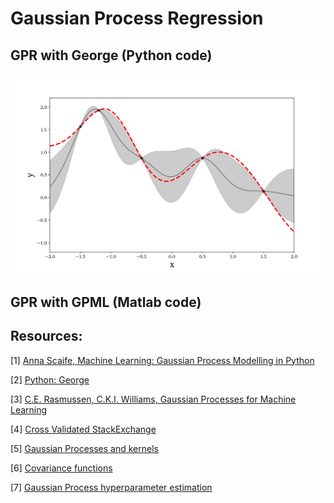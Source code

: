 # Gaussian Process Regression


## GPR with George (Python code)

![Screenshot](GPR-Python/GPR-george.png)

## GPR with GPML (Matlab code)

## Resources:

[1] [Anna Scaife, Machine Learning: Gaussian Process Modelling in Python](https://www.youtube.com/watch?v=UpsV1y6wMQ8)

[2] [Python: George](https://george.readthedocs.io/en/latest/)

[3] [C.E. Rasmussen, C.K.I. Williams, Gaussian Processes for Machine Learning](http://www.gaussianprocess.org/gpml/)

[4] [Cross Validated StackExchange](https://stats.stackexchange.com/)

[5] [Gaussian Processes and kernels](https://www.inf.ed.ac.uk/teaching/courses/mlpr/2016/notes/w7c_gaussian_process_kernels.pdf)

[6] [Covariance functions](http://evelinag.com/Ariadne/covarianceFunctions.html)

[7] [Gaussian Process hyperparameter estimation](https://matthewdharris.com/2016/05/16/gaussian-process-hyperparameter-estimation/)
